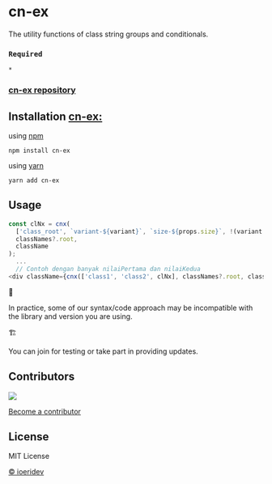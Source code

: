 # cn-ex

The utility functions of class string groups and conditionals.

### `Required`

`*`

### [cn-ex repository](https://github.com/ioeridev/cn-ex)

## Installation [cn-ex:](https://github.com/ioeridev/cn-ex)

using [npm](https://www.npmjs.com/package/cn-ex)

```cirru
npm install cn-ex
```

using [yarn](https://yarnpkg.com/)

```cirru
yarn add cn-ex
```

## Usage

```js
const clNx = cnx(
  ['class_root', `variant-${variant}`, `size-${props.size}`, !(variant === 'unstyled') && classes.root],
  classNames?.root,
  className
);
  ...
  // Contoh dengan banyak nilaiPertama dan nilaiKedua
<div className={cnx(['class1', 'class2', clNx], classNames?.root, className, `additionalClass1`, `additionalClass2`)} />
```

🚨

In practice, some of our syntax/code approach may be incompatible with the library and version you are using.

🏗️

You can join for testing or take part in providing updates.

## Contributors

<a href="https://github.com/ioeridev/ioeri/graphs/contributors">
  <img src="https://contrib.rocks/image?repo=ioeridev/ioeri" />
</a>

[Become a contributor](https://github.com/ioeridev/ioeri/blob/main/CONTRIBUTING.md)

## License

MIT License

[© ioeridev](https://github.com/ioeridev/cn-ex/blob/main/LICENSE)
